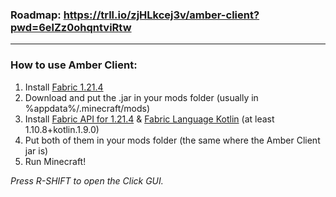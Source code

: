 ### Roadmap: https://trll.io/zjHLkcej3v/amber-client?pwd=6elZz0ohqntviRtw

---

### How to use Amber Client:

1. Install [Fabric 1.21.4](https://fabricmc.net/use/installer/)
2. Download and put the .jar in your mods folder (usually in %appdata%/.minecraft/mods)
3. Install [Fabric API for 1.21.4](https://modrinth.com/mod/fabric-api/versions) & [Fabric Language Kotlin](https://modrinth.com/mod/fabric-language-kotlin/version/1.10.8+kotlin.1.9.0) (at least 1.10.8+kotlin.1.9.0)
4. Put both of them in your mods folder (the same where the Amber Client jar is)
5. Run Minecraft!

*Press R-SHIFT to open the Click GUI.*
